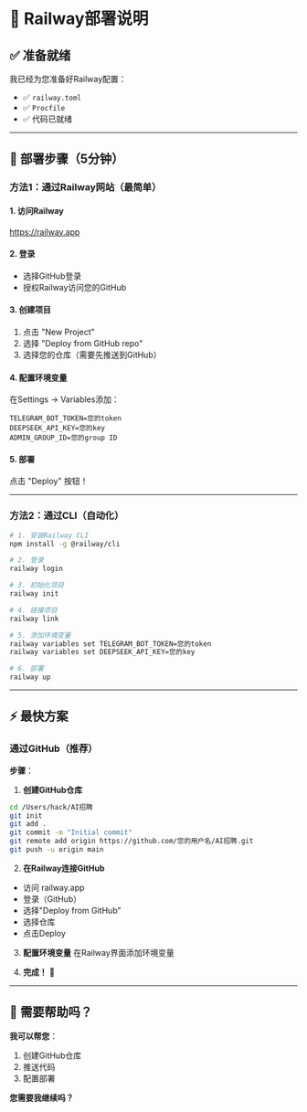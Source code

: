 # 🚀 Railway部署说明

## ✅ 准备就绪

我已经为您准备好Railway配置：
- ✅ `railway.toml`
- ✅ `Procfile`
- ✅ 代码已就绪

---

## 📝 部署步骤（5分钟）

### 方法1：通过Railway网站（最简单）

#### 1. 访问Railway
https://railway.app

#### 2. 登录
- 选择GitHub登录
- 授权Railway访问您的GitHub

#### 3. 创建项目
1. 点击 "New Project"
2. 选择 "Deploy from GitHub repo"
3. 选择您的仓库（需要先推送到GitHub）

#### 4. 配置环境变量
在Settings → Variables添加：
```
TELEGRAM_BOT_TOKEN=您的token
DEEPSEEK_API_KEY=您的key
ADMIN_GROUP_ID=您的group ID
```

#### 5. 部署
点击 "Deploy" 按钮！

---

### 方法2：通过CLI（自动化）

```bash
# 1. 安装Railway CLI
npm install -g @railway/cli

# 2. 登录
railway login

# 3. 初始化项目
railway init

# 4. 链接项目
railway link

# 5. 添加环境变量
railway variables set TELEGRAM_BOT_TOKEN=您的token
railway variables set DEEPSEEK_API_KEY=您的key

# 6. 部署
railway up
```

---

## ⚡ 最快方案

### 通过GitHub（推荐）

**步骤**：

1. **创建GitHub仓库**
```bash
cd /Users/hack/AI招聘
git init
git add .
git commit -m "Initial commit"
git remote add origin https://github.com/您的用户名/AI招聘.git
git push -u origin main
```

2. **在Railway连接GitHub**
- 访问 railway.app
- 登录（GitHub）
- 选择"Deploy from GitHub"
- 选择仓库
- 点击Deploy

3. **配置环境变量**
在Railway界面添加环境变量

4. **完成！** 🎉

---

## 🎯 需要帮助吗？

**我可以帮您**：
1. 创建GitHub仓库
2. 推送代码
3. 配置部署

**您需要我继续吗？**

